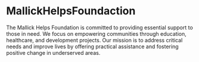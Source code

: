 # MallickHelpsFoundaction
The Mallick Helps Foundation is committed to providing essential support to those in need. We focus on empowering communities through education, healthcare, and development projects. Our mission is to address critical needs and improve lives by offering practical assistance and fostering positive change in underserved areas.
